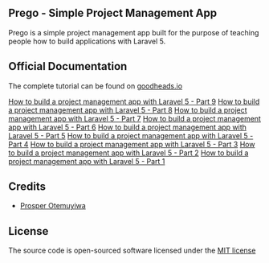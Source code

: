## Prego - Simple Project Management App

Prego is a simple project management app built for the purpose of teaching people how to build applications with Laravel 5.

## Official Documentation

The complete tutorial can be found on [goodheads.io](http://goodheads.io)

[How to build a project management app with Laravel 5 - Part 9](http://goodheads.io/2015/11/21/how-to-build-a-project-management-app-in-laravel-5-part-9/)
[How to build a project management app with Laravel 5 - Part 8](http://goodheads.io/2015/11/21/how-to-build-a-project-management-app-in-laravel-5-part-8/)
[How to build a project management app with Laravel 5 - Part 7](http://goodheads.io/2015/09/24/how-to-build-a-project-management-app-in-laravel-5-part-7/)
[How to build a project management app with Laravel 5 - Part 6](http://goodheads.io/2015/09/23/how-to-build-a-project-management-app-in-laravel-5-part-6/)
[How to build a project management app with Laravel 5 - Part 5](http://goodheads.io/2015/09/22/how-to-build-a-project-management-app-in-laravel-5-part-5/)
[How to build a project management app with Laravel 5 - Part 4](http://goodheads.io/2015/09/21/how-to-build-a-project-management-app-in-laravel-5-part-4/)
[How to build a project management app with Laravel 5 - Part 3](http://goodheads.io/2015/09/20/how-to-build-a-project-management-app-in-laravel-5-part-3/)
[How to build a project management app with Laravel 5 - Part 2](http://goodheads.io/2015/09/17/how-to-build-a-project-management-app-in-laravel-5-part-2/)
[How to build a project management app with Laravel 5 - Part 1](http://goodheads.io/2015/09/16/how-to-build-a-project-management-app-in-laravel-5-part-1/)

## Credits

- [Prosper Otemuyiwa](https://twitter.com/unicodeveloper)


## License

The source code is open-sourced software licensed under the [MIT license](LICENSE.md)
